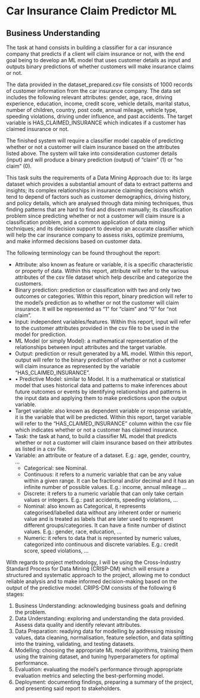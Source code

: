 # Car Insurance Claim Predictor ML  

## Business Understanding  

The task at hand consists in building a classifier for a car insurance company that predicts if a client will claim insurance or not, with the end goal being to develop an ML model that uses customer details as input and outputs binary predictions of whether customers will make insurance claims or not.  

The data provided in the dataset_prepared.csv file consists of 1000 records of customer information from the car insurance company. The data set includes the following relevant attributes: gender, age, race, driving experience, education, income, credit score, vehicle details, marital status, number of children, country, post code, annual mileage, vehicle type, speeding violations, driving under influence, and past accidents. The target variable is HAS_CLAIMED_INSURANCE which indicates if a customer has claimed insurance or not.  

The finished system will require a classifier model capable of predicting whether or not a customer will claim insurance based on the attributes listed above. The system will take into consideration customer details (input) and will produce a binary prediction (output) of “claim” (1) or “no claim” (0). 

This task suits the requirements of a Data Mining Approach due to: its large dataset which provides a substantial amount of data to extract patterns and insights; its complex relationships in insurance claiming decisions which tend to depend of factors such as customer demographics, driving history, and policy details, which are analysed through data mining techniques, thus finding patterns that are hard to find and discern manually; its classification problem since predicting whether or not a customer will claim insure is a classification problem, and a common application of data mining techniques; and its decision support to develop an accurate classifier which will help the car insurance company to assess risks, optimize premiums, and make informed decisions based on customer data.   

The following terminology can be found throughout the report:  

- Attribute: also known as feature or variable, it is a specific characteristic or property of data. Within this report, attribute will refer to the various attributes of the csv file dataset which help describe and categorize the customers.
- Binary prediction: prediction or classification with two and only two outcomes or categories. Within this report, binary prediction will refer to the model’s prediction as to whether or not the customer will claim insurance. It will be represented as “1” for “claim” and “0” for “not claim”.
- Input: independent variables/features. Within this report, input will refer to the customer attributes provided in the csv file to be used in the model for prediction.
- ML Model (or simply Model): a mathematical representation of the relationships between input attributes and the target variable.
- Output: prediction or result generated by a ML model. Within this report, output will refer to the binary prediction of whether or not a customer will claim insurance as represented by the variable “HAS_CLAIMED_INSURANCE”.
- •	Predictive Model: similar to Model. It is a mathematical or statistical model that uses historical data and patterns to make inferences about future outcomes or events by identifying relationships and patterns in the input data and applying them to make predictions upon the output variable.
- Target variable: also known as dependent variable or response variable, it is the variable that will be predicted. Within this report, target variable will refer to the “HAS_CLAIMED_INSURANCE” column within the csv file which indicates whether or not a customer has claimed insurance.
- Task: the task at hand, to build a classifier ML model that predicts whether or not a customer will claim insurance based on their attributes as listed in a csv file.
- Variable: an attribute or feature of a dataset. E.g.: age, gender, country, ... 
  - Categorical: see Nominal.
  - Continuous: it refers to a numeric variable that can be any value within a given range. It can be fractional and/or decimal and it has an infinite number of possible values. E.g.: income, annual mileage …
  - Discrete: it refers to a numeric variable that can only take certain values or integers. E.g.: past accidents, speeding violations, …
  - Nominal: also known as Categorical, it represents categorised/labelled data without any inherent order or numeric value and is treated as labels that are later used to represent different groups/categories. It can have a finite number of distinct values. E.g.: gender, race, education, …
  - Numeric: it refers to data that is represented by numeric values, categorized into continuous and discrete variables. E.g.: credit score, speed violations, …

With regards to project methodology, I will be using the Cross-Industry Standard Process for Data Mining (CRISP-DM) which will ensure a structured and systematic approach to the project, allowing me to conduct reliable analysis and to make informed decision-making based on the output of the predictive model. CRIPS-DM consists of the following 6 stages:  

1.	Business Understanding: acknowledging business goals and defining the problem.
2.	Data Understanding: exploring and understanding the data provided. Assess data quality and identify relevant attributes.
3.	Data Preparation: readying data for modelling by addressing missing values, data cleaning, normalisation, feature selection, and data splitting into the training, validating, and testing datasets. 
4.	Modelling: choosing the appropriate ML model algorithms, training them using the training dataset, and tuning hyperparameters for optimal performance. 
5.	Evaluation: evaluating the model’s performance through appropriate evaluation metrics and selecting the best-performing model.
6.	Deployment: documenting findings, preparing a summary of the project, and presenting said report to stakeholders.




